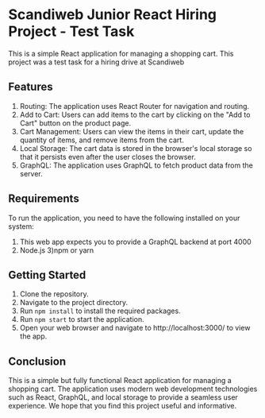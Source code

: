 # Scandiweb Junior React Hiring Project - Test Task

This is a simple React application for managing a shopping cart. This project was a test task for a hiring drive at Scandiweb

## Features
1) Routing: The application uses React Router for navigation and routing.
2) Add to Cart: Users can add items to the cart by clicking on the "Add to Cart" button on the product page.
3) Cart Management: Users can view the items in their cart, update the quantity of items, and remove items from the cart.
4) Local Storage: The cart data is stored in the browser's local storage so that it persists even after the user closes the browser.
5) GraphQL: The application uses GraphQL to fetch product data from the server.


## Requirements
To run the application, you need to have the following installed on your system:

1) This web app expects you to provide a GraphQL backend at port 4000
2) Node.js
3)npm or yarn

## Getting Started
1) Clone the repository.
2) Navigate to the project directory.
3) Run ```npm install``` to install the required packages.
4) Run ```npm start``` to start the application.
5) Open your web browser and navigate to http://localhost:3000/ to view the app.


## Conclusion
This is a simple but fully functional React application for managing a shopping cart. The application uses modern web development technologies such as React, GraphQL, and local storage to provide a seamless user experience. We hope that you find this project useful and informative.




